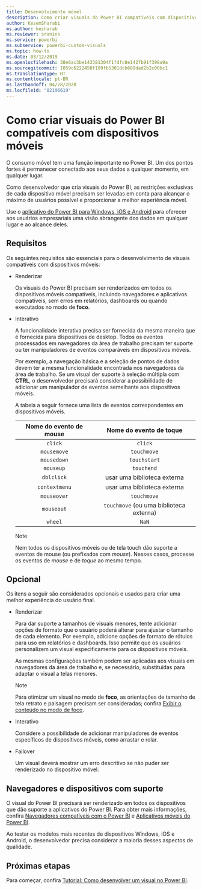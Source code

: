 ```yaml
---
title: Desenvolvimento móvel
description: Como criar visuais do Power BI compatíveis com dispositivos móveis
author: KesemSharabi
ms.author: kesharab
ms.reviewer: sranins
ms.service: powerbi
ms.subservice: powerbi-custom-visuals
ms.topic: how-to
ms.date: 03/12/2019
ms.openlocfilehash: 38e6ac3be143381304f1fdfc8e1427b91f398a9a
ms.sourcegitcommit: 1059c6222458f189fb5301dcb689dad2b2c00bc1
ms.translationtype: HT
ms.contentlocale: pt-BR
ms.lasthandoff: 04/28/2020
ms.locfileid: "82196619"
---
```

# <a name="how-to-create-mobile-friendly-power-bi-visuals"></a>Como criar visuais do Power BI compatíveis com dispositivos móveis
O consumo móvel tem uma função importante no Power BI. Um dos pontos fortes é permanecer conectado aos seus dados a qualquer momento, em qualquer lugar.

Como desenvolvedor que cria visuais do Power BI, as restrições exclusivas de cada dispositivo móvel precisam ser levadas em conta para alcançar o máximo de usuários possível e proporcionar a melhor experiência móvel.

Use o [aplicativo do Power BI para Windows, iOS e Android](/power-bi/consumer/mobile/mobile-apps-for-mobile-devices) para oferecer aos usuários empresariais uma visão abrangente dos dados em qualquer lugar e ao alcance deles.

## <a name="requirements"></a>Requisitos

Os seguintes requisitos são essenciais para o desenvolvimento de visuais compatíveis com dispositivos móveis:

- Renderizar

  Os visuais do Power BI precisam ser renderizados em todos os dispositivos móveis compatíveis, incluindo navegadores e aplicativos compatíveis, sem erros em relatórios, dashboards ou quando executados no modo de **foco**. 

- Interativo

  A funcionalidade interativa precisa ser fornecida da mesma maneira que é fornecida para dispositivos de desktop. Todos os eventos processados em navegadores da área de trabalho precisam ter suporte ou ter manipuladores de eventos comparáveis em dispositivos móveis.
  
  Por exemplo, a navegação básica e a seleção de pontos de dados devem ter a mesma funcionalidade encontrada nos navegadores da área de trabalho. Se um visual der suporte à seleção múltipla com **CTRL**, o desenvolvedor precisará considerar a possibilidade de adicionar um manipulador de eventos semelhante aos dispositivos móveis.

  A tabela a seguir fornece uma lista de eventos correspondentes em dispositivos móveis.

  | Nome do evento de mouse | Nome do evento de toque |
  |:----------------:|:----------------:|
  | `click` | `click` |
  | `mousemove` | `touchmove` |
  | `mousedown` | `touchstart` |
  | `mouseup` | `touchend` |
  | `dblclick` | usar uma biblioteca externa |
  | `contextmenu` | usar uma biblioteca externa |
  | `mouseover` | `touchmove` |
  | `mouseout` | `touchmove` (ou uma biblioteca externa) |
  | `wheel` | `NaN` |

  > [!NOTE]
  > Nem todos os dispositivos móveis ou de tela touch dão suporte a eventos de mouse (ou prefixados com *mouse*). Nesses casos, processe os eventos de *mouse* e de *toque* ao mesmo tempo.

## <a name="optional"></a>Opcional
Os itens a seguir são considerados opcionais e usados para criar uma melhor experiência do usuário final.

- Renderizar

  Para dar suporte a tamanhos de visuais menores, tente adicionar opções de formato que o usuário poderá alterar para ajustar o tamanho de cada elemento. Por exemplo, adicione opções de formato de rótulos para uso em relatórios e dashboards. Isso permite que os usuários personalizem um visual especificamente para os dispositivos móveis.
  
  As mesmas configurações também podem ser aplicadas aos visuais em navegadores da área de trabalho e, se necessário, substituídas para adaptar o visual a telas menores.

  > [!NOTE]
  > Para otimizar um visual no modo de **foco**, as orientações de tamanho de tela retrato e paisagem precisam ser consideradas; confira [Exibir o conteúdo no modo de foco](/power-bi/consumer/end-user-focus).

- Interativo

  Considere a possibilidade de adicionar manipuladores de eventos específicos de dispositivos móveis, como arrastar e rolar.

- Failover

  Um visual deverá mostrar um erro descritivo se não puder ser renderizado no dispositivo móvel.

## <a name="supported-browsers-and-devices"></a>Navegadores e dispositivos com suporte
O visual do Power BI precisará ser renderizado em todos os dispositivos que dão suporte a aplicativos do Power BI. Para obter mais informações, confira [Navegadores compatíveis com o Power BI](/power-bi/power-bi-browsers) e [Aplicativos móveis do Power BI](/power-bi/consumer/mobile/mobile-apps-for-mobile-devices).

Ao testar os modelos mais recentes de dispositivos Windows, iOS e Android, o desenvolvedor precisa considerar a maioria desses aspectos de qualidade.

## <a name="next-steps"></a>Próximas etapas
Para começar, confira [Tutorial: Como desenvolver um visual no Power BI](/power-bi/developer/visuals/custom-visual-develop-tutorial).
